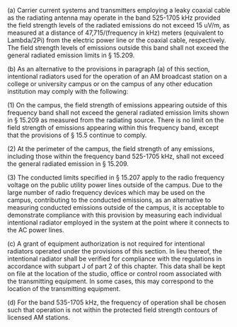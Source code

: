 (a) Carrier current systems and transmitters employing a leaky coaxial cable as the radiating antenna may operate in the band 525-1705 kHz provided the field strength levels of the radiated emissions do not exceed 15 uV/m, as measured at a distance of 47,715/(frequency in kHz) meters (equivalent to Lambda/2Pi) from the electric power line or the coaxial cable, respectively. The field strength levels of emissions outside this band shall not exceed the general radiated emission limits in § 15.209.

(b) As an alternative to the provisions in paragraph (a) of this section, intentional radiators used for the operation of an AM broadcast station on a college or university campus or on the campus of any other education institution may comply with the following:

(1) On the campus, the field strength of emissions appearing outside of this frequency band shall not exceed the general radiated emission limits shown in § 15.209 as measured from the radiating source. There is no limit on the field strength of emissions appearing within this frequency band, except that the provisions of § 15.5 continue to comply.

(2) At the perimeter of the campus, the field strength of any emissions, including those within the frequency band 525-1705 kHz, shall not exceed the general radiated emission in § 15.209.

(3) The conducted limits specified in § 15.207 apply to the radio frequency voltage on the public utility power lines outside of the campus. Due to the large number of radio frequency devices which may be used on the campus, contributing to the conducted emissions, as an alternative to measuring conducted emissions outside of the campus, it is acceptable to demonstrate compliance with this provision by measuring each individual intentional radiator employed in the system at the point where it connects to the AC power lines.

(c) A grant of equipment authorization is not required for intentional radiators operated under the provisions of this section. In lieu thereof, the intentional radiator shall be verified for compliance with the regulations in accordance with subpart J of part 2 of this chapter. This data shall be kept on file at the location of the studio, office or control room associated with the transmitting equipment. In some cases, this may correspond to the location of the transmitting equipment.

(d) For the band 535-1705 kHz, the frequency of operation shall be chosen such that operation is not within the protected field strength contours of licensed AM stations.

